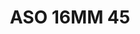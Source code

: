 ---
title: ASO 16MM 45
date: 
draft: false

# descripcion
description : Anillo de plata 925 y nácar

materials: Plata 925

color: 

dimensions: mm diámetro

code: 05-23-1431

type: "Anillos"

categories: []

price: $3.390,00

price_eftvo: $2.880,00

# Images
# first image will be shown in the product page
images:
  # - image: "images/path_to_image"
  # La ubicacion de las imagenes es imagenes/Anillos/Anillos.Solo Plata/05-23-1431-aso-16mm-45

---